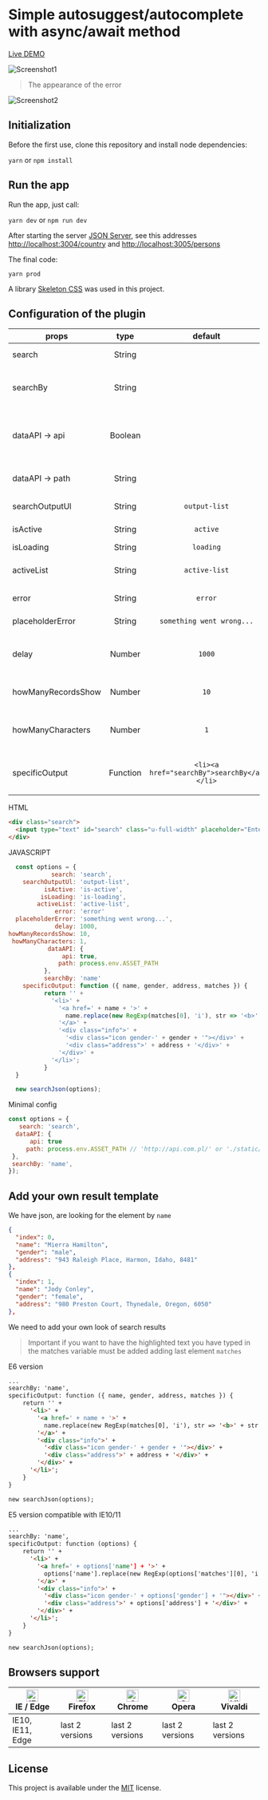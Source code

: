 # Simple autosuggest/autocomplete with async/await method

[Live DEMO](http://www.grzegorztomicki.pl/serwisy/autosuggest/)


![Screenshot1](https://github.com/tomik23/autosuggest/blob/master/static/your-template.png)

> The appearance of the error

![Screenshot2](https://github.com/tomik23/autosuggest/blob/master/static/error.png)


## Initialization
Before the first use, clone this repository and install node dependencies:

```yarn``` or ```npm install```

## Run the app
Run the app, just call:

```yarn dev``` or ```npm run dev```

After starting the server [JSON Server](http://jsonplaceholder.typicode.com/), see this addresses [http://localhost:3004/country](http://localhost:3004/country) and [http://localhost:3005/persons](http://localhost:3005/persons)

The final code:

```yarn prod```

A library [Skeleton CSS](https://github.com/dhg/Skeleton) was used in this project.

## Configuration of the plugin

props | type | default | require | description
---- | :----: | :-------: | :--------: | -----------
search | String |   | ✔ | Search id our input
searchBy | String |   | ✔ | The name of the element after which we do a search
dataAPI -> api | Boolean |   | ✔ | Switch to show if data is from API or local json file - true/false
dataAPI -> path | String |   | ✔ | Path to our Rest API or static file
searchOutputUl | String | `output-list`  |  | Container with our list
isActive | String | `active` |  | Show/hide our result
isLoading | String | `loading`  |  | Spinner class
activeList | String | `active-list`  |  | Highlight li on mouse or keyup/keydown
error | String | `error`  |  | Adding class error
placeholderError | String | `something went wrong...`  |  | Adding plaseholder
delay | Number | `1000` |  | Delay without which the server would not survive ;)
howManyRecordsShow | Number | `10` |  | How many records will be shown
howManyCharacters | Number | `1` |  | The number of characters entered should start searching
specificOutput | Function | `<li><a href="searchBy">searchBy</a></li>` |  | Function that creates the appearance of the result

HTML
```html
<div class="search">
  <input type="text" id="search" class="u-full-width" placeholder="Enter country...">
</div>
```
JAVASCRIPT
```javascript
  const options = {
            search: 'search',
    searchOutputUl: 'output-list',
          isActive: 'is-active',
         isLoading: 'is-loading',
        activeList: 'active-list',
             error: 'error'
  placeholderError: 'something went wrong...',
             delay: 1000,
howManyRecordsShow: 10,
 howManyCharacters: 1,
           dataAPI: {
               api: true,
              path: process.env.ASSET_PATH
          },
          searchBy: 'name'
    specificOutput: function ({ name, gender, address, matches }) {
          return '' +
            '<li>' +
              '<a href=' + name + '>' +
                name.replace(new RegExp(matches[0], 'i'), str => '<b>' + str + '</b>') +
              '</a>' +
              '<div class="info">' +
                '<div class="icon gender-' + gender + '"></div>' +
                '<div class="address">' + address + '</div>' +
              '</div>' +
            '</li>';
          }
  }

  new searchJson(options);
```

Minimal config
```javascript
const options = {
   search: 'search',
  dataAPI: {
      api: true
     path: process.env.ASSET_PATH // 'http://api.com.pl/' or './static/_persons.json',
 },
 searchBy: 'name',
});
```

## Add your own result template

We have json, are looking for the element by ```name```
```json
{
  "index": 0,
  "name": "Mierra Hamilton",
  "gender": "male",
  "address": "943 Raleigh Place, Harmon, Idaho, 8481"
},
{
  "index": 1,
  "name": "Jody Conley",
  "gender": "female",
  "address": "980 Preston Court, Thynedale, Oregon, 6050"
},
```

We need to add your own look of search results
> Important if you want to have the highlighted text you have typed in the matches variable must be added adding last element ```matches```

E6 version
```html
...
searchBy: 'name',
specificOutput: function ({ name, gender, address, matches }) {
    return '' +
      '<li>' +
        '<a href=' + name + '>' +
          name.replace(new RegExp(matches[0], 'i'), str => '<b>' + str + '</b>') +
        '</a>' +
        '<div class="info">' +
          '<div class="icon gender-' + gender + '"></div>' +
          '<div class="address">' + address + '</div>' +
        '</div>' +
      '</li>';
    }
}

new searchJson(options);
```

E5 version compatible with IE10/11
```html
...
searchBy: 'name',
specificOutput: function (options) {
    return '' +
      '<li>' +
        '<a href=' + options['name'] + '>' +
          options['name'].replace(new RegExp(options['matches'][0], 'i'), function (str) { return '<b>' + str + '</b>' }) +
        '</a>' +
        '<div class="info">' +
          '<div class="icon gender-' + options['gender'] + '"></div>' +
          '<div class="address">' + options['address'] + '</div>' +
        '</div>' +
      '</li>';
    }
}

new searchJson(options);
```

## Browsers support

| [<img src="https://raw.githubusercontent.com/alrra/browser-logos/master/src/edge/edge_48x48.png" alt="IE / Edge" width="24px" height="24px" />](http://godban.github.io/browsers-support-badges/)<br/>IE / Edge | [<img src="https://raw.githubusercontent.com/alrra/browser-logos/master/src/firefox/firefox_48x48.png" alt="Firefox" width="24px" height="24px" />](http://godban.github.io/browsers-support-badges/)<br/>Firefox | [<img src="https://raw.githubusercontent.com/alrra/browser-logos/master/src/chrome/chrome_48x48.png" alt="Chrome" width="24px" height="24px" />](http://godban.github.io/browsers-support-badges/)<br/>Chrome | [<img src="https://raw.githubusercontent.com/alrra/browser-logos/master/src/opera/opera_48x48.png" alt="Opera" width="24px" height="24px" />](http://godban.github.io/browsers-support-badges/)<br/>Opera | [<img src="https://raw.githubusercontent.com/alrra/browser-logos/master/src/vivaldi/vivaldi_48x48.png" alt="Vivaldi" width="24px" height="24px" />](http://godban.github.io/browsers-support-badges/)<br/>Vivaldi |
| --------- | --------- | --------- | --------- | --------- |
| IE10, IE11, Edge| last 2 versions| last 2 versions| last 2 versions| last 2 versions

## License
This project is available under the [MIT](https://opensource.org/licenses/mit-license.php) license.  